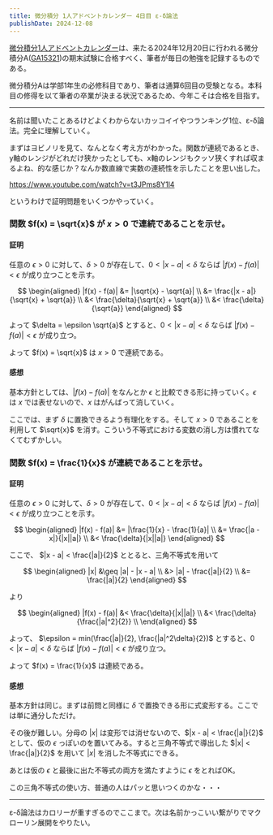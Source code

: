 ```yaml
---
title: 微分積分 1人アドベントカレンダー 4日目 ε-δ論法
publishDate: 2024-12-08
---
```


[微分積分1人アドベントカレンダー](https://adventar.org/calendars/9959)は、来たる2024年12月20日に行われる微分積分A([GA15321](https://kdb.tsukuba.ac.jp/syllabi/2024/GA15321/jpn))の期末試験に合格すべく、筆者が毎日の勉強を記録するものである。

微分積分Aは学部1年生の必修科目であり、筆者は通算6回目の受験となる。本科目の修得を以て筆者の卒業が決まる状況であるため、今年こそは合格を目指す。

---

名前は聞いたことあるけどよくわからないカッコイイやつランキング1位、ε-δ論法。完全に理解していく。

まずはヨビノリを見て、なんとなく考え方がわかった。関数が連続であるとき、y軸のレンジがどれだけ狭かったとしても、x軸のレンジもクッソ狭くすれば収まるよね、的な感じか？なんか数直線で実数の連続性を示したことを思い出した。

https://www.youtube.com/watch?v=t3JPms8Y1l4

というわけで証明問題をいくつかやっていく。

### 関数 $f(x) = \sqrt{x}$ が $x > 0$ で連続であることを示せ。

#### 証明

任意の $\epsilon > 0$ に対して、$\delta > 0$ が存在して、$0 < |x - a| < \delta$ ならば $|f(x) - f(a)| < \epsilon$ が成り立つことを示す。

$$
\begin{aligned}
|f(x) - f(a)| &= |\sqrt{x} - \sqrt{a}| \\
&= \frac{|x - a|}{\sqrt{x} + \sqrt{a}} \\
&< \frac{\delta}{\sqrt{x} + \sqrt{a}} \\
&< \frac{\delta}{\sqrt{a}}
\end{aligned}
$$

よって $\delta = \epsilon \sqrt{a}$ とすると、$0 < |x - a| < \delta$ ならば $|f(x) - f(a)| < \epsilon$ が成り立つ。

よって $f(x) = \sqrt{x}$ は $x > 0$ で連続である。

#### 感想

基本方針としては、$|f(x) - f(a)|$ をなんとか $\epsilon$ と比較できる形に持っていく。$\epsilon$ は $x$ では表せないので、$x$ はがんばって消していく。

ここでは、まず $\delta$ に置換できるよう有理化をする。そして $x > 0$ であることを利用して $\sqrt{x}$ を消す。こういう不等式における変数の消し方は慣れてなくてむずかしい。

### 関数 $f(x) = \frac{1}{x}$ が連続であることを示せ。

#### 証明

任意の $\epsilon > 0$ に対して、$\delta > 0$ が存在して、$0 < |x - a| < \delta$ ならば $|f(x) - f(a)| < \epsilon$ が成り立つことを示す。

$$
\begin{aligned}
|f(x) - f(a)| &= |\frac{1}{x} - \frac{1}{a}| \\
&= \frac{|a - x|}{|x||a|} \\
&< \frac{\delta}{|x||a|}
\end{aligned}
$$

ここで、 $|x - a| < \frac{|a|}{2}$ ととると、三角不等式を用いて

$$
\begin{aligned}
|x| &\geq |a| - |x - a| \\
&> |a| - \frac{|a|}{2} \\
&= \frac{|a|}{2}
\end{aligned}
$$

より

$$
\begin{aligned}
|f(x) - f(a)| &< \frac{\delta}{|x||a|} \\
&< \frac{\delta}{\frac{|a|^2}{2}} \\
\end{aligned}
$$

よって、 $\epsilon = min(\frac{|a|}{2}, \frac{|a|^2\delta}{2})$ とすると、$0 < |x - a| < \delta$ ならば $|f(x) - f(a)| < \epsilon$ が成り立つ。

よって $f(x) = \frac{1}{x}$ は連続である。

#### 感想

基本方針は同じ。まずは前問と同様に $\delta$ で置換できる形に式変形する。ここでは単に通分しただけ。

その後が難しい。分母の $|x|$ は変形では消せないので、$|x - a| < \frac{|a|}{2}$ として、仮の $\epsilon$ っぽいのを置いてみる。すると三角不等式で導出した $|x| < \frac{|a|}{2}$ を用いて $|x|$ を消した不等式にできる。

あとは仮の $\epsilon$ と最後に出た不等式の両方を満たすように $\epsilon$ をとればOK。

この三角不等式の使い方、普通の人はパッと思いつくのかな・・・

---

ε-δ論法はカロリーが重すぎるのでここまで。次は名前かっこいい繋がりでマクローリン展開をやりたい。

